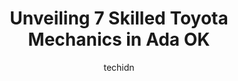 ---
layout: ampstory
image: https://images.unsplash.com/photo-1619844175408-c05947985e2d?ixlib=rb-4.0.3&ixid=MnwxMjA3fDB8MHxwaG90by1wYWdlfHx8fGVufDB8fHx8&auto=format&fit=crop&w=640&h=853&q=80
author: techidn
featured: false
description: Experience the excellence of automotive service by visiting the 7 best Toyota Mechanic in Ada OK, USA. With their expertise, attention to detail, and commitment to customer satisfaction, you
title: Unveiling 7 Skilled Toyota Mechanics in Ada OK
cover:
   title: Unveiling 7 Skilled Toyota Mechanics in Ada OK
   subtitle: Rickpate
   background: https://images.unsplash.com/photo-1619844175408-c05947985e2d?ixlib=rb-4.0.3&ixid=MnwxMjA3fDB8MHxwaG90by1wYWdlfHx8fGVufDB8fHx8&auto=format&fit=crop&w=640&h=853&q=80

pages: 
 - layout: thirds
   top: <h1>#1 Weldons Auto Center Inc</h1>
   bottom: "<p>Weldons Auto Center always does a great job servicing my vehicle.  Their vehicle inspection protocol is a great tool that allows me to plan and budget for anything out o</p>"
   background: https://www.knot35.com/toplist/wp-content/uploads/2023/06/best-toyota-mechanic-1-in-ada-ok-1685831184.jpeg
   backgroundblur: true
 - layout: thirds
   top: <h1>#2 Stockton Automotive</h1>
   bottom: "<p>120 S Stockton Ave, Ada, OK 74820, United States</p>"
   background: https://www.knot35.com/toplist/wp-content/uploads/2023/06/best-toyota-mechanic-2-in-ada-ok-1685831184.jpeg
   cta:
      link: https://www.knot35.com/toplist/unveiling-7-skilled-toyota-mechanics-in-ada-ok/
      text: Unveiling 7 Skilled Toyota Mechanics in Ada OK
 - layout: thirds
   top: <h1>#3 Ada Tire Center Inc</h1>
   bottom: "<p>402 E Main St, Ada, OK 74820, United States</p>"
   background: https://www.knot35.com/toplist/wp-content/uploads/2023/06/best-toyota-mechanic-3-in-ada-ok-1685831185.jpeg
   cta:
      link: https://www.knot35.com/toplist/unveiling-7-skilled-toyota-mechanics-in-ada-ok/
      text: Unveiling 7 Skilled Toyota Mechanics in Ada OK
 - layout: thirds
   top: <h1>#4 Mucks Automotive</h1>
   bottom: "<p>518 E Main St, Ada, OK 74820, United States</p>"
   background: https://images.unsplash.com/photo-1488554378835-f7acf46e6c98?ixlib=rb-4.0.3&ixid=MnwxMjA3fDB8MHxwaG90by1wYWdlfHx8fGVufDB8fHx8&auto=format&fit=crop&w=640&h=853&q=80
   cta:
      link: https://www.knot35.com/toplist/unveiling-7-skilled-toyota-mechanics-in-ada-ok/
      text: Unveiling 7 Skilled Toyota Mechanics in Ada OK
 - layout: thirds
   top: <h1>#5 Poseys Auto Center</h1>
   bottom: "<p>800 Lonnie Abbott Blvd, Ada, OK 74820, United States</p>"
   background: https://images.unsplash.com/photo-1484589065579-248aad0d8b13?ixlib=rb-4.0.3&ixid=MnwxMjA3fDB8MHxwaG90by1wYWdlfHx8fGVufDB8fHx8&auto=format&fit=crop&w=640&h=853&q=80
   cta:
      link: https://www.knot35.com/toplist/unveiling-7-skilled-toyota-mechanics-in-ada-ok/
      text: Unveiling 7 Skilled Toyota Mechanics in Ada OK
 - layout: thirds
   top: <h1>#6 Walmart Auto Care Centers</h1>
   bottom: "<p>1419 N Country Club Rd, Ada, OK 74820, United States</p>"
   background: https://images.unsplash.com/photo-1632260260864-caf7fde5ec36?ixlib=rb-4.0.3&ixid=MnwxMjA3fDB8MHxwaG90by1wYWdlfHx8fGVufDB8fHx8&auto=format&fit=crop&w=640&h=853&q=80
   cta:
      link: https://www.knot35.com/toplist/unveiling-7-skilled-toyota-mechanics-in-ada-ok/
      text: Unveiling 7 Skilled Toyota Mechanics in Ada OK
 - layout: thirds
   top: <h1>#7 Double-D Automotive</h1>
   bottom: "<p>1302 Stonecipher Blvd, Ada, OK 74820, United States</p>"
   background: https://images.unsplash.com/photo-1527067829737-402993088e6b?ixlib=rb-4.0.3&ixid=MnwxMjA3fDB8MHxwaG90by1wYWdlfHx8fGVufDB8fHx8&auto=format&fit=crop&w=640&h=853&q=80
   cta:
      link: https://www.knot35.com/toplist/unveiling-7-skilled-toyota-mechanics-in-ada-ok/
      text: Unveiling 7 Skilled Toyota Mechanics in Ada OK
 - layout: thirds
   middle: Continue reading...
   background: https://images.unsplash.com/photo-1527066579998-dbbae57f45ce?ixlib=rb-4.0.3&ixid=MnwxMjA3fDB8MHxwaG90by1wYWdlfHx8fGVufDB8fHx8&auto=format&fit=crop&w=640&h=853&q=80
   cta:
      link: https://www.knot35.com/toplist/unveiling-7-skilled-toyota-mechanics-in-ada-ok/
      text: Unveiling 7 Skilled Toyota Mechanics in Ada OK
      
---